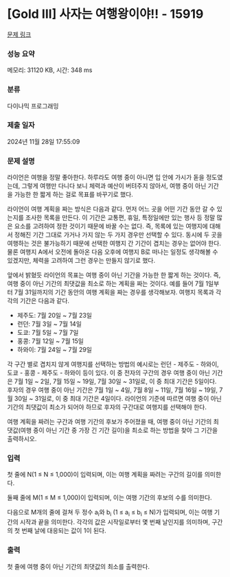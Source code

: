 # [Gold III] 사자는 여행왕이야!! - 15919 

[문제 링크](https://www.acmicpc.net/problem/15919) 

### 성능 요약

메모리: 31120 KB, 시간: 348 ms

### 분류

다이나믹 프로그래밍

### 제출 일자

2024년 11월 28일 17:55:09

### 문제 설명

<p>라이언은 여행을 정말 좋아한다. 하루라도 여행 중이 아니면 입 안에 가시가 돋을 정도였는데, 그렇게 여행만 다니다 보니 체력과 예산이 버텨주지 않아서, 여행 중이 아닌 기간을 가능한 한 짧게 하는 걸로 목표를 바꾸기로 했다.</p>

<p>라이언이 여행 계획을 짜는 방식은 다음과 같다. 먼저 어느 곳을 어떤 기간 동안 갈 수 있는지를 조사한 목록을 만든다. 이 기간은 교통편, 휴일, 특정일에만 있는 행사 등 정말 많은 요소를 고려하여 정한 것이기 때문에 바꿀 수는 없다. 즉, 목록에 있는 여행지에 대해서 정해진 기간 그대로 가거나 가지 않는 두 가지 경우만 선택할 수 있다. 동시에 두 곳을 여행하는 것은 불가능하기 때문에 선택한 여행지 간 기간이 겹치는 경우는 없어야 한다. 물론 여행지 A에서 오전에 돌아온 다음 오후에 여행지 B로 떠나는 일정도 생각해볼 수 있겠지만, 체력을 고려하여 그런 경우는 만들지 않기로 했다.</p>

<p>앞에서 밝혔듯 라이언의 목표는 여행 중이 아닌 기간을 가능한 한 짧게 하는 것이다. 즉, 여행 중이 아닌 기간의 최댓값을 최소로 하는 계획을 짜는 것이다. 예를 들어 7월 1일부터 7월 31일까지의 기간 동안의 여행 계획을 짜는 경우를 생각해보자. 여행지 목록과 각각의 기간은 다음과 같다.</p>

<ul>
	<li>제주도: 7월 20일 ~ 7월 23일</li>
	<li>런던: 7월 3일 ~ 7월 14일</li>
	<li>도쿄: 7월 5일 ~ 7월 7일</li>
	<li>홍콩: 7월 12일 ~ 7월 15일</li>
	<li>하와이: 7월 24일 ~ 7월 29일</li>
</ul>

<p>각 구간 별로 겹치지 않게 여행지를 선택하는 방법의 예시로는 런던 - 제주도 - 하와이, 도쿄 - 홍콩 - 제주도 - 하와이 등이 있다. 이 중 전자의 구간의 경우 여행 중이 아닌 기간은 7월 1일 ~ 2일, 7월 15일 ~ 19일, 7월 30일 ~ 31일로, 이 중 최대 기간은 5일이다. 후자의 경우 여행 중이 아닌 기간은 7월 1일 ~ 4일, 7월 8일 ~ 11일, 7월 16일 ~ 19일, 7월 30일 ~ 31일로, 이 중 최대 기간은 4일이다. 라이언의 기준에 따르면 여행 중이 아닌 기간의 최댓값이 최소가 되어야 하므로 후자의 구간대로 여행지를 선택해야 한다.</p>

<p>여행 계획을 짜려는 구간과 여행 기간의 후보가 주어졌을 때, 여행 중이 아닌 기간의 최댓값(여행 중이 아닌 기간 중 가장 긴 기간 길이)을 최소로 하는 방법을 찾아 그 기간을 출력하시오.</p>

### 입력 

 <p>첫 줄에 N(1 ≤ N ≤ 1,000)이 입력되며, 이는 여행 계획을 짜려는 구간의 길이를 의미한다.</p>

<p>둘째 줄에 M(1 ≤ M ≤ 1,000)이 입력되며, 이는 여행 기간의 후보의 수를 의미한다.</p>

<p>다음으로 M개의 줄에 걸쳐 두 정수 a<sub>i</sub>와 b<sub>i</sub> (1 ≤ a<sub>i</sub> ≤ b<sub>i</sub> ≤ N)가 입력되며, 이는 여행 기간의 시작과 끝을 의미한다. 각각의 값은 시작일로부터 몇 번째 날인지를 의미하며, 구간의 첫 번째 날에 대응되는 값이 1이 된다.</p>

### 출력 

 <p>첫 줄에 여행 중이 아닌 기간의 최댓값의 최소를 출력한다.</p>

